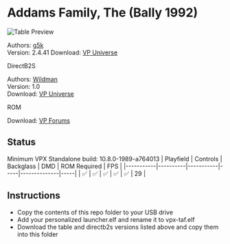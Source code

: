 # Addams Family, The (Bally 1992)

![Table Preview](https://vpuniverse.com/screenshots/monthly_2024_06/addamsdesktop_2441.png.e9c41c4b9277a88ed69730e3f8a64e03.png)

Authors: [g5k](https://vpuniverse.com/profile/14065-g5k/)  
Version: 2.4.41
Download: [VP Universe](https://vpuniverse.com/files/file/20654-the-addams-family-bally-1992-2441vpx/)

DirectB2S

Authors: [Wildman](https://vpuniverse.com/profile/5-wildman/)  
Version: 1.0  
Download: [VP Universe](https://vpuniverse.com/files/file/2468-the-addams-family-bally-1992/)

ROM

Download: [VP Forums](https://www.vpforums.org/index.php?app=downloads&showfile=1226)

## Status 

Minimum VPX Standalone build: 10.8.0-1989-a764013
| Playfield | Controls | Backglass | DMD | ROM Required | FPS | 
|-----------|----------|-----------|-----|--------------|-----|
| :white_check_mark: | :white_check_mark: | :white_check_mark: | :white_check_mark: | :white_check_mark: | 29 |

## Instructions

- Copy the contents of this repo folder to your USB drive
- Add your personalized launcher.elf and rename it to vpx-taf.elf
- Download the table and directb2s versions listed above and copy them into this folder